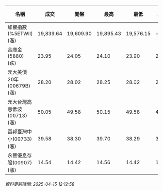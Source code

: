 | 名稱 | 成交 | 開盤 | 最高 | 最低 | 均價 | 成交金額(億) | 昨收 | 漲跌幅 | 漲跌 | 總量 | 昨量 | 振幅 |
| -------- | -------- | -------- | -------- |-------- | -------- | -------- |-------- |-------- |-------- | -------- | -------- |-------- |
|加權指數(%5ETWII) (漲)|19,839.64|19,609.90|19,895.43|19,576.15|-|2,181.96|19,513.09|1.67%|326.55|3,875,631|0|1.64%|
|合庫金(5880) (跌)|23.95|24.05|24.10|23.90|23.97|1.40|24.00|0.21%|0.05|5,840|13,914|0.83%|
|元大美債20年(00679B) (漲)|28.20|28.02|28.25|28.02|28.17|22.21|27.85|1.26%|0.35|78,828|122,188|0.83%|
|元大台灣高息低波(00713) (漲)|50.05|49.58|50.15|49.58|49.87|5.25|49.49|1.13%|0.56|10,527|26,178|1.15%|
|富邦臺灣中小(00733) (漲)|39.58|38.30|39.70|38.29|39.10|0.649|37.82|4.65%|1.76|1,660|2,685|3.73%|
|永豐優息存股(00907) (漲)|14.54|14.42|14.56|14.42|14.50|0.096|14.35|1.32%|0.19|665|2,937|0.98%|
###### 資料更新時間: 2025-04-15 12:12:58